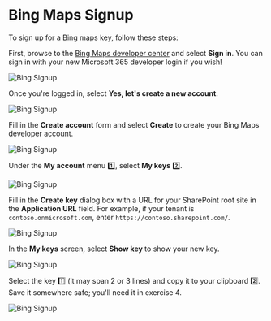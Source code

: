 # Bing Maps Signup

To sign up for a Bing maps key, follow these steps:

First, browse to the [Bing Maps developer center]() and select **Sign in**. You can sign in with your new Microsoft 365 developer login if you wish!

![Bing Signup](./images/Bing-01.png)

Once you're logged in, select **Yes, let's create a new account**.

![Bing Signup](./images/Bing-02.png)

Fill in the **Create account** form and select **Create** to create your Bing Maps developer account.

![Bing Signup](./images/Bing-03.png)

Under the **My account** menu 1️⃣, select **My keys** 2️⃣.

![Bing Signup](./images/Bing-04.png)

Fill in the **Create key** dialog box with a URL for your SharePoint root site in the **Application URL** field. For example, if your tenant is `contoso.onmicrosoft.com`, enter `https://contoso.sharepoint.com/`.

![Bing Signup](./images/Bing-05.png)

In the **My keys** screen, select **Show key** to show your new key.

![Bing Signup](./images/Bing-06.png)

Select the key 1️⃣ (it may span 2 or 3 lines) and copy it to your clipboard 2️⃣.  Save it somewhere safe; you'll need it in exercise 4.

![Bing Signup](./images/Bing-07.png)